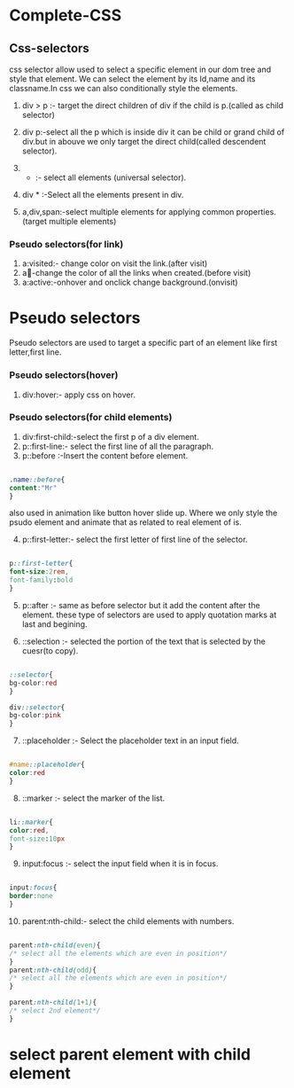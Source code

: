 # Complete-CSS


## Css-selectors
css selector allow used to select a specific element in our dom tree and style that element.
We can select the element by its Id,name and its classname.In css we can also conditionally style the elements.

1. div > p :- target the direct children of div if the child is p.(called as child selector)
2. div p:-select all the p which is inside div it can be child or grand child of div.but in abouve we only target the direct child(called descendent selector).
3. * :- select all elements (universal selector).

4. div * :-Select all the elements present in div.
5. a,div,span:-select multiple elements for applying common properties.(target multiple elements)


### Pseudo selectors(for link)

1. a:visited:- change color on visit the link.(after visit)
2. a:link:-change the color of all the links when created.(before visit)
3. a:active:-onhover and onclick change background.(onvisit)

# Pseudo selectors
Pseudo selectors are used to target a specific part of an element like first letter,first line.


### Pseudo selectors(hover)

1. div:hover:- apply css on hover.

### Pseudo selectors(for child elements)

1. div:first-child:-select the first p of a div element.
2. p::first-line:- select the first line of all the paragraph.
3. p::before :-Insert the content before element.


```css

.name::before{
content:"Mr"
}

```
also used in animation like button hover slide up.
Where we only style the psudo element and animate that as related to real element of is.

4. p::first-letter:- select the first letter of first line of the selector.

```css

p::first-letter{
font-size:2rem,
font-family:bold
}

```
5. p::after :- same as before selector but it add the content after the element.
 these type of selectors are used to apply quotation marks at last and begining.

6. ::selection :- selected the portion of the text that is selected by the cuesr(to copy).

```css

::selector{
bg-color:red
}

div::selector{
bg-color:pink
}
```
7. ::placeholder :- Select the placeholder text in an input field.

```css

#name::placeholder{
color:red
}
```
8. ::marker :- select the marker of the list.

```css

li::marker{
color:red,
font-size:10px
}
```

9. input:focus :- select the input field when it is in focus.

```css

input:focus{
border:none
}
```


10. parent:nth-child:- select the child elements with numbers.

```css

parent:nth-child(even){
/* select all the elements which are even in position*/
}
parent:nth-child(odd){
/* select all the elements which are even in position*/
}

parent:nth-child(1+1){
/* select 2nd element*/
}

```

# select parent element with child element
















